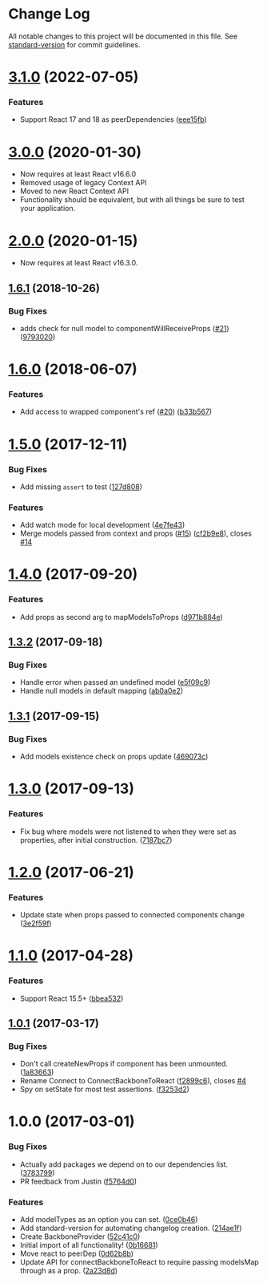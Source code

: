 # Change Log

All notable changes to this project will be documented in this file. See [standard-version](https://github.com/conventional-changelog/standard-version) for commit guidelines.

<a name="3.1.0"></a>
# [3.1.0](https://github.com/mongodb-js/connect-backbone-to-react/compare/v3.0.0...v3.1.0) (2022-07-05)


### Features

* Support React 17 and 18 as peerDependencies ([eee15fb](https://github.com/mongodb-js/connect-backbone-to-react/commit/eee15fb))



<a name="3.0.0"></a>
# [3.0.0](https://github.com/mongodb-js/connect-backbone-to-react/compare/v2.0.0...v3.0.0) (2020-01-30)

* Now requires at least React v16.6.0
* Removed usage of legacy Context API
* Moved to new React Context API
* Functionality should be equivalent, but with all things be sure to test your application.

<a name="2.0.0"></a>
# [2.0.0](https://github.com/mongodb-js/connect-backbone-to-react/compare/v1.6.1...v2.0.0) (2020-01-15)

* Now requires at least React v16.3.0.

<a name="1.6.1"></a>
## [1.6.1](https://github.com/mongodb-js/connect-backbone-to-react/compare/v1.6.0...v1.6.1) (2018-10-26)


### Bug Fixes

* adds check for null model to componentWillReceiveProps ([#21](https://github.com/mongodb-js/connect-backbone-to-react/issues/21)) ([9793020](https://github.com/mongodb-js/connect-backbone-to-react/commit/9793020))



<a name="1.6.0"></a>
# [1.6.0](https://github.com/mongodb-js/connect-backbone-to-react/compare/v1.5.0...v1.6.0) (2018-06-07)


### Features

* Add access to wrapped component's ref ([#20](https://github.com/mongodb-js/connect-backbone-to-react/issues/20)) ([b33b567](https://github.com/mongodb-js/connect-backbone-to-react/commit/b33b567))



<a name="1.5.0"></a>
# [1.5.0](https://github.com/mongodb-js/connect-backbone-to-react/compare/v1.4.0...v1.5.0) (2017-12-11)


### Bug Fixes

* Add missing `assert` to test ([127d808](https://github.com/mongodb-js/connect-backbone-to-react/commit/127d808))


### Features

* Add watch mode for local development ([4e7fe43](https://github.com/mongodb-js/connect-backbone-to-react/commit/4e7fe43))
* Merge models passed from context and props ([#15](https://github.com/mongodb-js/connect-backbone-to-react/issues/15)) ([cf2b9e8](https://github.com/mongodb-js/connect-backbone-to-react/commit/cf2b9e8)), closes [#14](https://github.com/mongodb-js/connect-backbone-to-react/issues/14)



<a name="1.4.0"></a>
# [1.4.0](https://github.com/mongodb-js/connect-backbone-to-react/compare/v1.3.0...v1.4.0) (2017-09-20)


### Features

* Add props as second arg to mapModelsToProps ([d971b884e](https://github.com/mongodb-js/connect-backbone-to-react/commit/d971b884e))




<a name="1.3.2"></a>
## [1.3.2](https://github.com/mongodb-js/connect-backbone-to-react/compare/v1.3.1...v1.3.2) (2017-09-18)


### Bug Fixes

* Handle error when passed an undefined model ([e5f09c9](https://github.com/mongodb-js/connect-backbone-to-react/commit/e5f09c9))
* Handle null models in default mapping ([ab0a0e2](https://github.com/mongodb-js/connect-backbone-to-react/commit/ab0a0e2))



<a name="1.3.1"></a>
## [1.3.1](https://github.com/mongodb-js/connect-backbone-to-react/compare/v1.3.0...v1.3.1) (2017-09-15)


### Bug Fixes

* Add models existence check on props update ([469073c](https://github.com/mongodb-js/connect-backbone-to-react/commit/469073c))



<a name="1.3.0"></a>
# [1.3.0](https://github.com/mongodb-js/connect-backbone-to-react/compare/v1.2.0...v1.3.0) (2017-09-13)


### Features

* Fix bug where models were not listened to when they were set as properties, after initial construction. ([7187bc7](https://github.com/mongodb-js/connect-backbone-to-react/commit/7187bc7))



<a name="1.2.0"></a>
# [1.2.0](https://github.com/mongodb-js/connect-backbone-to-react/compare/v1.1.0...v1.2.0) (2017-06-21)


### Features

* Update state when props passed to connected components change ([3e2f59f](https://github.com/mongodb-js/connect-backbone-to-react/commit/3e2f59f))



<a name="1.1.0"></a>
# [1.1.0](https://github.com/mongodb-js/connect-backbone-to-react/compare/v1.0.1...v1.1.0) (2017-04-28)


### Features

* Support React 15.5+ ([bbea532](https://github.com/mongodb-js/connect-backbone-to-react/commit/bbea532))



<a name="1.0.1"></a>
## [1.0.1](https://github.com/mongodb-js/connect-backbone-to-react/compare/v1.0.0...v1.0.1) (2017-03-17)


### Bug Fixes

* Don't call createNewProps if component has been unmounted. ([1a83663](https://github.com/mongodb-js/connect-backbone-to-react/commit/1a83663))
* Rename Connect to ConnectBackboneToReact ([f2899c6](https://github.com/mongodb-js/connect-backbone-to-react/commit/f2899c6)), closes [#4](https://github.com/mongodb-js/connect-backbone-to-react/issues/4)
* Spy on setState for most test assertions. ([f3253d2](https://github.com/mongodb-js/connect-backbone-to-react/commit/f3253d2))



<a name="1.0.0"></a>
# 1.0.0 (2017-03-01)


### Bug Fixes

* Actually add packages we depend on to our dependencies list. ([3783799](https://github.com/mongodb-js/connect-backbone-to-react/commit/3783799))
* PR feedback from Justin ([f5764d0](https://github.com/mongodb-js/connect-backbone-to-react/commit/f5764d0))


### Features

* Add modelTypes as an option you can set. ([0ce0b46](https://github.com/mongodb-js/connect-backbone-to-react/commit/0ce0b46))
* Add standard-version for automating changelog creation. ([214ae1f](https://github.com/mongodb-js/connect-backbone-to-react/commit/214ae1f))
* Create BackboneProvider ([52c41c0](https://github.com/mongodb-js/connect-backbone-to-react/commit/52c41c0))
* Initial import of all functionality! ([0b16681](https://github.com/mongodb-js/connect-backbone-to-react/commit/0b16681))
* Move react to peerDep ([0d62b8b](https://github.com/mongodb-js/connect-backbone-to-react/commit/0d62b8b))
* Update API for connectBackboneToReact to require passing modelsMap through as a prop. ([2a23d8d](https://github.com/mongodb-js/connect-backbone-to-react/commit/2a23d8d))
